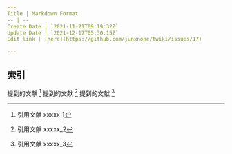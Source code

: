 ```yaml
---
Title | Markdown Format
-- | --
Create Date | `2021-11-21T09:19:32Z`
Update Date | `2021-12-17T05:30:15Z`
Edit link | [here](https://github.com/junxnone/twiki/issues/17)

---
```

## 索引
提到的文献 [^papers_1]
提到的文献 [^papers_2]
提到的文献 [^papers_3]

[^papers_1]:  引用文献 xxxxx_1
[^papers_2]:  引用文献 xxxxx_2
[^papers_3]:  引用文献 xxxxx_3
